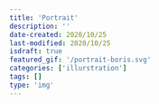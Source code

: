 ```yaml
---
title: 'Portrait'
description: ''
date-created: 2020/10/25
last-modified: 2020/10/25
isdraft: true
featured_gif: '/portrait-boris.svg'
categories: ['illurstration']
tags: []
type: 'img'
---
```

